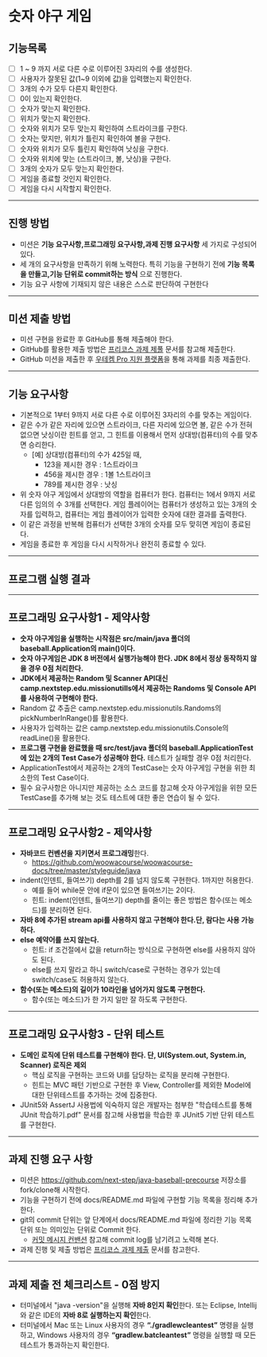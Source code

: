 # 숫자 야구 게임
## 기능목록
* [ ] 1 ~ 9 까지 서로 다른 수로 이루어진 3자리의 수를 생성한다.
* [ ] 사용자가 잘못된 값(1~9 이외에 값)을 입력했는지 확인한다.
* [ ] 3개의 수가 모두 다른지 확인한다.
* [ ] 0이 있는지 확인한다.
* [ ] 숫자가 맞는지 확인한다.
* [ ] 위치가 맞는지 확인한다.
* [ ] 숫자와 위치가 모두 맞는지 확인하여 스트라이크를 구한다.
* [ ] 숫자는 맞지만, 위치가 틀린지 확인하여 볼을 구한다.
* [ ] 숫자와 위치가 모두 틀린지 확인하여 낫싱을 구한다.
* [ ] 숫자와 위치에 맞는 (스트라이크, 볼, 낫싱)을 구한다.
* [ ] 3개의 숫자가 모두 맞는지 확인한다.
* [ ] 게임을 종료할 것인지 확인한다.
* [ ] 게임을 다시 시작할지 확인한다.
---
## 진행 방법
* 미션은 **기능 요구사항,프로그래밍 요구사항,과제 진행 요구사항** 세 가지로 구성되어 있다.
* 세 개의 요구사항을 만족하기 위해 노력한다. 특히 기능을 구현하기 전에 **기능 목록을 만들고,기능 단위로 commit하는
  방식** 으로 진행한다.
* 기능 요구 사항에 기재되지 않은 내용은 스스로 판단하여 구현한다
---
## 미션 제출 방법
* 미션 구현을 완료한 후 GitHub를 통해 제출해야 한다.
* GitHub를 활용한 제출 방법은 [프리코스 과제 제풀](https://github.com/next-step/nextstep-docs/tree/master/precourse) 문서를 참고해 제출한다.
* GitHub 미션을 제출한 후 [우테켐 Pro 지원 플랫폼](https://apply.techcourse.co.kr)을 통해 과제를 최종 제출한다.
---
## 기능 요구사항
* 기본적으로 1부터 9까지 서로 다른 수로 이루어진 3자리의 수를 맞추는 게임이다.
* 같은 수가 같은 자리에 있으면 스트라이크, 다른 자리에 있으면 볼, 같은 수가 전혀 없으면 낫싱이란 힌트를 얻고, 그 힌트를 이용해서 먼저
  상대방(컴퓨터)의 수를 맞추면 승리한다.
    * [예] 상대방(컴퓨터)의 수가 425일 때,
        * 123을 제시한 경우 : 1스트라이크
        * 456을 제시한 경우 : 1볼 1스트라이크
        * 789를 제시한 경우 : 낫싱
* 위 숫자 야구 게임에서 상대방의 역할을 컴퓨터가 한다. 컴퓨터는 1에서 9까지 서로 다른 임의의 수 3개를 선택한다.
  게임 플레이어는 컴퓨터가 생성하고 있는 3개의 숫자를 입력하고, 컴퓨터는 게임 플레이어가 입력한 숫자에 대한 결과를 출력한다.
* 이 같은 과정을 반복해 컴퓨터가 선택한 3개의 숫자를 모두 맞히면 게임이 종료된다.
* 게임을 종료한 후 게임을 다시 시작하거나 완전히 종료할 수 있다.
---
## 프로그램 실행 결과

---
## 프로그래밍 요구사항1 - 제약사항
* **숫자 야구게임을 실행하는 시작점은 src/main/java 폴더의 baseball.Application의 main()이다.**
* **숫자 야구게임은 JDK 8 버전에서 실행가능해야 한다. JDK 8에서 정상 동작하지 않을 경우 0점 처리한다.**
* **JDK에서 제공하는 Random 및 Scanner API대신 camp.nextstep.edu.missionutills에서 제공하는 Randoms 및 Console API를 사용하여 구현해야 한다.**
* Random 값 추출은 camp.nextstep.edu.missionutils.Randoms의pickNumberInRange()를 활용한다.
* 사용자가 입력하는 값은 camp.nextstep.edu.missionutils.Console의readLine()을 활용한다.
* **프로그램 구현을 완료했을 때 src/test/java 폴더의 baseball.ApplicationTest에 있는 2개의 Test Case가 성공해야 한다.**
  테스트가 실패할 경우 0점 처리한다.
* ApplicationTest에서 제공하는 2개의 TestCase는 숫자 야구게임 구현을 위한 최소한의 Test Case이다.
* 필수 요구사항은 아니지만 제공하는 소스 코드를 참고해 숫자 야구게임을 위한 모든 TestCase를 추가해 보는 것도
  테스트에 대한 좋은 연습이 될 수 있다.

---
## 프로그래밍 요구사항2 - 제약사항
* **자바코드 컨벤션을 지키면서 프로그래밍**한다.
    * https://github.com/woowacourse/woowacourse-docs/tree/master/styleguide/java
* indent(인덴트, 들여쓰기) depth를 2를 넘지 않도록 구현한다. 1까지만 허용한다.
    * 예를 들어 while문 안에 if문이 있으면 들여쓰기는 2이다.
    * 힌트: indent(인덴트, 들여쓰기) depth를 줄이는 좋은 방법은 함수(또는 메소드)를 분리하면 된다.
* **자바 8에 추가된 stream api를 사용하지 않고 구현해야 한다.단, 람다는 사용 가능하다.**
* **else 예약어를 쓰지 않는다.**
    * 힌트: if 조건절에서 값을 return하는 방식으로 구현하면 else를 사용하지 않아도 된다.
    * else를 쓰지 말라고 하니 switch/case로 구현하는 경우가 있는데 switch/case도 허용하지 않는다.
* **함수(또는 메소드)의 길이가 10라인을 넘어가지 않도록 구현한다.**
    * 함수(또는 메소드)가 한 가지 일만 잘 하도록 구현한다.

---

## 프로그래밍 요구사항3 - 단위 테스트
* **도메인 로직에 단위 테스트를 구현해야 한다. 단, UI(System.out, System.in, Scanner) 로직은 제외**
    * 핵심 로직을 구현하는 코드와 UI를 담당하는 로직을 분리해 구현한다.
    * 힌트는 MVC 패턴 기반으로 구현한 후 View, Controller를 제외한 Model에 대한 단위테스트를 추가하는 것에 집중한다.
* JUnit5와 AssertJ 사용법에 익숙하지 않은 개발자는 첨부한 "학습테스트를 통해 JUnit 학습하기.pdf" 문서를 참고해 사용법을 학습한 후 JUnit5 기반 단위 테스트를 구현한다.

---
## 과제 진행 요구 사항
* 미션은 https://github.com/next-step/java-baseball-precourse 저장소를 fork/clone해 시작한다.
* 기능을 구현하기 전에 docs/README.md 파일에 구현할 기능 목록을 정리해 추가한다.
* git의 commit 단위는 앞 단계에서 docs/README.md 파일에 정리한 기능 목록 단위 또는 의미있는 단위로 Commit 한다.
    * [커밋 메시지 컨밴션](https://gist.github.com/stephenparish/9941e89d80e2bc58a153) 참고해 commit log를 남기려고 노력해 본다.
* 과제 진행 및 제출 방법은 [프리코스 과제 제출](https://github.com/next-step/nextstep-docs/tree/master/precourse) 문서를 참고한다.
---
## 과제 제출 전 체크리스트 - 0점 방지
* 터미널에서 "java -version"을 실행해 **자바 8인지 확인**한다. 또는 Eclipse, Intellij와 같은 IDE의 **자바 8로 실행하는지 확인**한다.
* 터미널에서 Mac 또는 Linux 사용자의 경우 **“./gradlewcleantest”** 명령을
  실행하고, Windows 사용자의 경우 **“gradlew.batcleantest”** 명령을 실행할 때 모든 테스트가
  통과하는지 확인한다.


